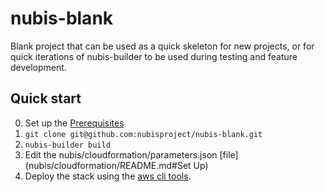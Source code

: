 ﻿# nubis-blank

Blank project that can be used as a quick skeleton for new projects, or for quick iterations of nubis-builder to be used during testing and feature development.

## Quick start
0. Set up the [Prerequisites](https://github.com/Nubisproject/nubis-docs/blob/master/PREREQUISITES.md)
0. `git clone git@github.com:nubisproject/nubis-blank.git`
0. `nubis-builder build`
0. Edit the nubis/cloudformation/parameters.json [file](nubis/cloudformation/README.md#Set Up)
0. Deploy the stack using the [aws cli tools](nubis/cloudformation/README.md#Create).

